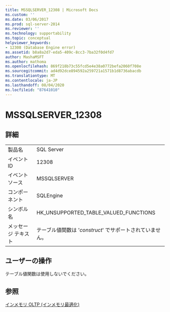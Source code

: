 ```yaml
---
title: MSSQLSERVER_12308 | Microsoft Docs
ms.custom: ''
ms.date: 03/06/2017
ms.prod: sql-server-2014
ms.reviewer: ''
ms.technology: supportability
ms.topic: conceptual
helpviewer_keywords:
- 12308 (Database Engine error)
ms.assetid: b8a8a2d7-eda5-409c-8cc3-7ba32f0d4fd7
author: MashaMSFT
ms.author: mathoma
ms.openlocfilehash: 869f218b73c55fcd5e4e38a0772befa2060f708e
ms.sourcegitcommit: ad4d92dce894592a259721a1571b1d8736abacdb
ms.translationtype: MT
ms.contentlocale: ja-JP
ms.lasthandoff: 08/04/2020
ms.locfileid: "87641010"
---
```

# <a name="mssqlserver_12308"></a>MSSQLSERVER_12308
    
## <a name="details"></a>詳細  
  
|||  
|-|-|  
|製品名|SQL Server|  
|イベント ID|12308|  
|イベント ソース|MSSQLSERVER|  
|コンポーネント|SQLEngine|  
|シンボル名|HK_UNSUPPORTED_TABLE_VALUED_FUNCTIONS|  
|メッセージ テキスト|テーブル値関数は '*construct*' でサポートされていません。|  
  
## <a name="user-action"></a>ユーザーの操作  
 テーブル値関数は使用しないでください。  
  
## <a name="see-also"></a>参照  
 [インメモリ OLTP &#40;インメモリ最適化&#41;](../in-memory-oltp/in-memory-oltp-in-memory-optimization.md)  
  
  

